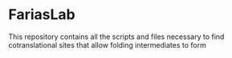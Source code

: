 # FariasLab
This repository contains all the scripts and files necessary to find cotranslational sites that allow folding intermediates to form 
